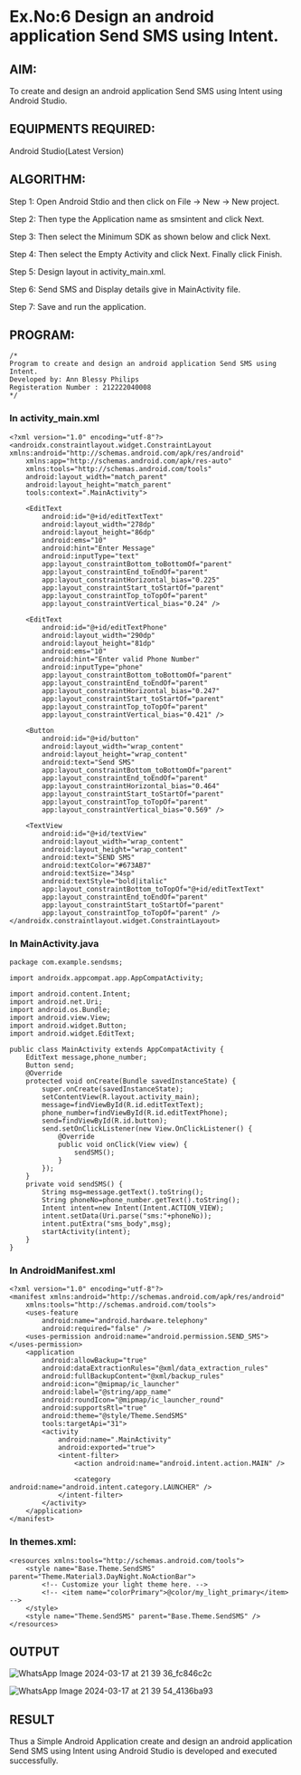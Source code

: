 # Ex.No:6 Design an android application Send SMS using Intent.

## AIM:
To create and design an android application Send SMS using Intent using Android Studio.

## EQUIPMENTS REQUIRED:

Android Studio(Latest Version)

## ALGORITHM:

Step 1: Open Android Stdio and then click on File -> New -> New project.

Step 2: Then type the Application name as smsintent and click Next. 

Step 3: Then select the Minimum SDK as shown below and click Next.

Step 4: Then select the Empty Activity and click Next. Finally click Finish.

Step 5: Design layout in activity_main.xml.

Step 6: Send SMS and Display details give in MainActivity file.

Step 7: Save and run the application.

## PROGRAM:
```
/*
Program to create and design an android application Send SMS using Intent.
Developed by: Ann Blessy Philips
Registeration Number : 212222040008
*/
```

### In activity_main.xml
```
<?xml version="1.0" encoding="utf-8"?>
<androidx.constraintlayout.widget.ConstraintLayout xmlns:android="http://schemas.android.com/apk/res/android"
    xmlns:app="http://schemas.android.com/apk/res-auto"
    xmlns:tools="http://schemas.android.com/tools"
    android:layout_width="match_parent"
    android:layout_height="match_parent"
    tools:context=".MainActivity">

    <EditText
        android:id="@+id/editTextText"
        android:layout_width="278dp"
        android:layout_height="86dp"
        android:ems="10"
        android:hint="Enter Message"
        android:inputType="text"
        app:layout_constraintBottom_toBottomOf="parent"
        app:layout_constraintEnd_toEndOf="parent"
        app:layout_constraintHorizontal_bias="0.225"
        app:layout_constraintStart_toStartOf="parent"
        app:layout_constraintTop_toTopOf="parent"
        app:layout_constraintVertical_bias="0.24" />

    <EditText
        android:id="@+id/editTextPhone"
        android:layout_width="290dp"
        android:layout_height="81dp"
        android:ems="10"
        android:hint="Enter valid Phone Number"
        android:inputType="phone"
        app:layout_constraintBottom_toBottomOf="parent"
        app:layout_constraintEnd_toEndOf="parent"
        app:layout_constraintHorizontal_bias="0.247"
        app:layout_constraintStart_toStartOf="parent"
        app:layout_constraintTop_toTopOf="parent"
        app:layout_constraintVertical_bias="0.421" />

    <Button
        android:id="@+id/button"
        android:layout_width="wrap_content"
        android:layout_height="wrap_content"
        android:text="Send SMS"
        app:layout_constraintBottom_toBottomOf="parent"
        app:layout_constraintEnd_toEndOf="parent"
        app:layout_constraintHorizontal_bias="0.464"
        app:layout_constraintStart_toStartOf="parent"
        app:layout_constraintTop_toTopOf="parent"
        app:layout_constraintVertical_bias="0.569" />

    <TextView
        android:id="@+id/textView"
        android:layout_width="wrap_content"
        android:layout_height="wrap_content"
        android:text="SEND SMS"
        android:textColor="#673AB7"
        android:textSize="34sp"
        android:textStyle="bold|italic"
        app:layout_constraintBottom_toTopOf="@+id/editTextText"
        app:layout_constraintEnd_toEndOf="parent"
        app:layout_constraintStart_toStartOf="parent"
        app:layout_constraintTop_toTopOf="parent" />
</androidx.constraintlayout.widget.ConstraintLayout>
```

### In MainActivity.java
```
package com.example.sendsms;

import androidx.appcompat.app.AppCompatActivity;

import android.content.Intent;
import android.net.Uri;
import android.os.Bundle;
import android.view.View;
import android.widget.Button;
import android.widget.EditText;

public class MainActivity extends AppCompatActivity {
    EditText message,phone_number;
    Button send;
    @Override
    protected void onCreate(Bundle savedInstanceState) {
        super.onCreate(savedInstanceState);
        setContentView(R.layout.activity_main);
        message=findViewById(R.id.editTextText);
        phone_number=findViewById(R.id.editTextPhone);
        send=findViewById(R.id.button);
        send.setOnClickListener(new View.OnClickListener() {
            @Override
            public void onClick(View view) {
                sendSMS();
            }
        });
    }
    private void sendSMS() {
        String msg=message.getText().toString();
        String phoneNo=phone_number.getText().toString();
        Intent intent=new Intent(Intent.ACTION_VIEW);
        intent.setData(Uri.parse("sms:"+phoneNo));
        intent.putExtra("sms_body",msg);
        startActivity(intent);
    }
}
```

### In AndroidManifest.xml
```
<?xml version="1.0" encoding="utf-8"?>
<manifest xmlns:android="http://schemas.android.com/apk/res/android"
    xmlns:tools="http://schemas.android.com/tools">
    <uses-feature
        android:name="android.hardware.telephony"
        android:required="false" />
    <uses-permission android:name="android.permission.SEND_SMS"></uses-permission>
    <application
        android:allowBackup="true"
        android:dataExtractionRules="@xml/data_extraction_rules"
        android:fullBackupContent="@xml/backup_rules"
        android:icon="@mipmap/ic_launcher"
        android:label="@string/app_name"
        android:roundIcon="@mipmap/ic_launcher_round"
        android:supportsRtl="true"
        android:theme="@style/Theme.SendSMS"
        tools:targetApi="31">
        <activity
            android:name=".MainActivity"
            android:exported="true">
            <intent-filter>
                <action android:name="android.intent.action.MAIN" />

                <category android:name="android.intent.category.LAUNCHER" />
            </intent-filter>
        </activity>
    </application>
</manifest>
```

### In themes.xml:
```
<resources xmlns:tools="http://schemas.android.com/tools">
    <style name="Base.Theme.SendSMS" parent="Theme.Material3.DayNight.NoActionBar">
        <!-- Customize your light theme here. -->
        <!-- <item name="colorPrimary">@color/my_light_primary</item> -->
    </style>
    <style name="Theme.SendSMS" parent="Base.Theme.SendSMS" />
</resources>
```

## OUTPUT

![WhatsApp Image 2024-03-17 at 21 39 36_fc846c2c](https://github.com/sabithapaulraj/sendsms/assets/118343379/e7e02b55-461e-4e56-bba3-b48c1e8a18e7)

![WhatsApp Image 2024-03-17 at 21 39 54_4136ba93](https://github.com/sabithapaulraj/sendsms/assets/118343379/03b08592-4925-414d-afb9-b3854f76403c)


## RESULT
Thus a Simple Android Application create and design an android application Send SMS using Intent using Android Studio is developed and executed successfully.
